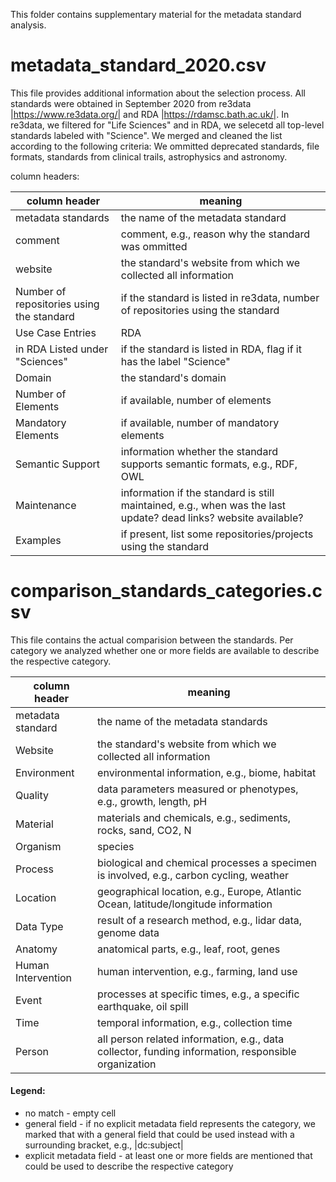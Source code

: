 This folder contains supplementary material for the metadata standard analysis.

# metadata_standard_2020.csv

This file provides additional information about the selection process. All standards were obtained in September 2020 from re3data |https://www.re3data.org/| and RDA |https://rdamsc.bath.ac.uk/|.
In re3data, we filtered  for "Life Sciences" and in RDA, we selecetd all top-level standards labeled with "Science". We merged and cleaned the list according to the following criteria: We ommitted deprecated standards, file formats, standards from clinical trails, astrophysics and astronomy. 

column headers:


column header | meaning |
-------- | -------- | 
metadata standards  | the name of the metadata standard| 
comment | comment, e.g., reason why the standard was ommitted
website | the standard's website from which we collected all information | 
Number of repositories using the standard | if the standard is listed in re3data, number of repositories using the standard |
Use Case Entries  |RDA| |if the standard is listed in RDA, number of use case entries|
in RDA Listed under "Sciences" |if the standard is listed in RDA, flag if it has the label "Science"|
Domain |the standard's domain|
Number of Elements |if available, number of elements|
Mandatory Elements |if available, number of mandatory elements|
Semantic Support |information whether the standard supports semantic formats, e.g., RDF, OWL|
Maintenance |information if the standard is still maintained, e.g., when was the last update? dead links? website available?|
Examples |if present, list some repositories/projects using the standard|


# comparison_standards_categories.csv

This file contains the actual comparision between the standards. Per category we analyzed whether one or more fields are available to describe the respective category.

column header | meaning |
-------- | -------- | 
metadata standard |the name of the metadata standards|
Website |the standard's website from which we collected all information| 
Environment |environmental information, e.g., biome, habitat|
Quality |data parameters measured or phenotypes, e.g., growth, length, pH|
Material |materials and chemicals, e.g., sediments, rocks, sand, CO2, N|
Organism |species |
Process |biological and chemical processes a specimen is involved, e.g., carbon cycling, weather|
Location |geographical location, e.g., Europe, Atlantic Ocean, latitude/longitude information|
Data Type |result of a research method, e.g., lidar data, genome data|
Anatomy |anatomical parts, e.g., leaf, root, genes|
Human Intervention |human intervention, e.g., farming, land use|
Event |processes at specific times, e.g., a specific earthquake, oil spill|
Time |temporal information, e.g., collection time|
Person |all person related information, e.g., data collector, funding information, responsible organization|

#### Legend:
* no match - empty cell
* general field - if no explicit metadata field represents the category, we marked that with a general field that could be used instead with a surrounding bracket, e.g., |dc:subject|
* explicit metadata field - at least one or more fields are mentioned that could be used to describe the respective category